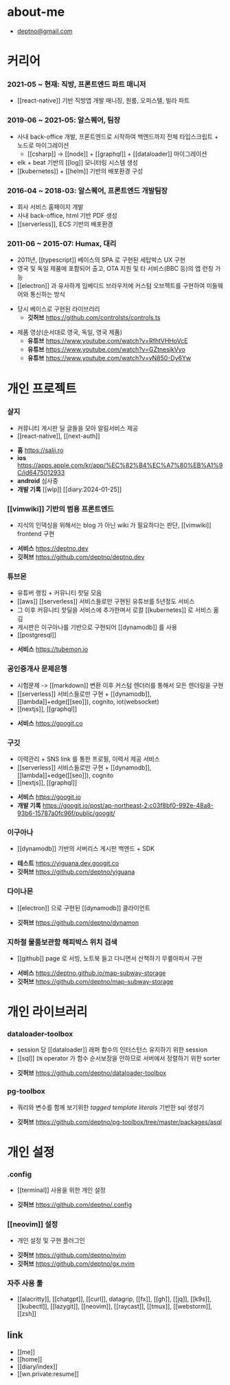 # about-me
- deptno@gmail.com

# 커리어
### 2021-05 ~ 현재: 직방, 프론트엔드 파트 매니저
- [[react-native]] 기반 직방앱 개발 매니징, 원룸, 오피스텔, 빌라 파트

### 2019-06 ~ 2021-05: 알스퀘어, 팀장
- 사내 back-office 개발, 프론트엔드로 시작하여 백엔드까지 전체 타입스크립트 + 노드로 마이그레이션
  - [[csharp]] -> [[node]] + [[graphql]] + [[dataloader]] 마이그레이션
- elk + beat 기반의 [[log]] 모니터링 시스템 생성
- [[kubernetes]] + [[helm]] 기반의 배포환경 구성

### 2016-04 ~ 2018-03: 알스퀘어, 프론트엔드 개발팀장
- 회사 서비스 홈페이지 개발
- 사내 back-office, html 기반 PDF 생성
- [[serverless]], ECS 기반의 배포환경

### 2011-06 ~ 2015-07: Humax, 대리
- 2011년, [[typescript]] 베이스의 SPA 로 구현된 세탑박스 UX 구현
- 영국 및 독일 제품에 포함되어 출고, OTA 지원 및 타 서비스(BBC 등)의 앱 런칭 가능
- [[electron]] 과 유사하게 임베디드 브라우저에 커스텀 오브젝트를 구현하여 미들웨어와 통신하는 방식
+ 당시 베이스로 구현된 라이브러리
  + **깃허브** https://github.com/controlsts/controls.ts
- 제품 영상(순서대로 영국, 독일, 영국 제품)
  + **유튜브** https://www.youtube.com/watch?v=RfhtVHHoVcE
  + **유튜브** https://www.youtube.com/watch?v=GZtnesjkVyo
  + **유튜브** https://www.youtube.com/watch?v=vN850-Dy6Yw

# 개인 프로젝트
### 살지
- 커뮤니티 게시판 딜 글들을 모아 알림서비스 제공
- [[react-native]], [[next-auth]]
+ **홈** https://salji.ro
+ **ios** https://apps.apple.com/kr/app/%EC%82%B4%EC%A7%80%EB%A1%9C/id6475012933
+ **android** 심사중
+ **개발 기록** [[wip]] [[diary:2024-01-25]]

### [[vimwiki]] 기반의 범용 프론트엔드
- 지식의 인덱싱을 위해서는 blog 가 아닌 wiki 가 필요하다는 판단, [[vimwiki]] frontend 구현
+ **서비스** https://deptno.dev
+ **깃허브** https://github.com/deptno/deptno.dev

### 튜브몬
- 유튜버 랭킹 + 커뮤니티 핫딜 모음
- [[aws]] [[serverless]] 서비스들로만 구현된 유튜브를 5년정도 서비스
- 그 이후 커뮤니티 핫딜을 서비스에 추가한며서 로컬 [[kubernetes]] 로 서비스 옮김
- 게시판은 이구아나를 기반으로 구현되어 [[dynamodb]] 를 사용
- [[postgresql]]
+ **서비스** https://tubemon.io

### 공인중개사 문제은행
- 시험문제 -> [[markdown]] 변환 이후 커스텀 렌더러를 통해서 모든 렌더링을 구현
- [[serverless]] 서비스들로만 구현 + [[dynamodb]], [[lambda]]+edge([[seo]]), cognito, iot(websocket)
- [[nextjs]], [[graphql]]
+ **서비스** https://googit.co

### 구깃
- 이력관리 + SNS link 를 통한 프로필, 이력서 제공 서비스
- [[serverless]] 서비스들로만 구현 + [[dynamodb]], [[lambda]]+edge([[seo]]), cognito
- [[nextjs]], [[graphql]]
+ **서비스**  https://googit.io
+ **개발 기록** https://googit.io/post/ap-northeast-2:c03f8bf0-992e-48a8-93b6-15787a0fc96f/public/googit/

### 이구아나
- [[dynamodb]] 기반의 서버리스 게시판 백엔드 + SDK
+ **테스트** https://yiguana.dev.googit.co
+ **깃허브** https://github.com/deptno/yiguana

### 다이나몬
- [[electron]] 으로 구현된 [[dynamodb]] 클라이언트
+ **깃허브** https://github.com/deptno/dynamon

### 지하철 물품보관함 해피박스 위치 검색
- [[github]] page 로 서빙, 노트북 들고 다니면서 산책하기 무릎아파서 구현
+ **서비스** https://deptno.github.io/map-subway-storage
+ **깃허브** https://github.com/deptno/map-subway-storage

# 개인 라이브러리
### dataloader-toolbox
- session 당 [[dataloader]] 래퍼 함수의 인터스턴스 유지하기 위한 session
- [[sql]] `IN` operator 가 함수 순서보장을 안하므로 서버에서 정렬하기 위한 sorter
+ **깃허브** https://github.com/deptno/dataloader-toolbox

### pg-toolbox
- 쿼리와 변수를 함께 보기위한 *tagged template literals* 기반한 sql 생성기
+ **깃허브** https://github.com/deptno/pg-toolbox/tree/master/packages/asql

# 개인 설정
### .config
- [[terminal]] 사용을 위한 개인 설정
+ **깃허브** https://github.com/deptno/.config

### [[neovim]] 설정
- 개인 설정 및 구현 플러그인
+ **깃허브** https://github.com/deptno/nvim
+ **깃허브** https://github.com/deptno/gx.nvim

### 자주 사용 툴
- [[alacritty]], [[chatgpt]], [[curl]], datagrip, [[fx]], [[gh]], [[jq]], [[k9s]], [[kubectl]], [[lazygit]], [[neovim]], [[raycast]], [[tmux]], [[webstorm]], [[zsh]]

## link
- [[me]]
- [[home]]
- [[diary/index]]
- [[wn.private:resume]]

